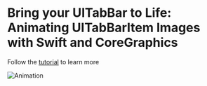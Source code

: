# Bring your UITabBar to Life: Animating UITabBarItem Images with Swift and CoreGraphics

Follow the [tutorial](https://medium.com/@werry_paxman/bring-your-uitabbar-to-life-animating-uitabbaritem-images-with-swift-and-coregraphics) to learn more

![Animation](http://gfycat.com/VengefulAmpleAnhinga)


